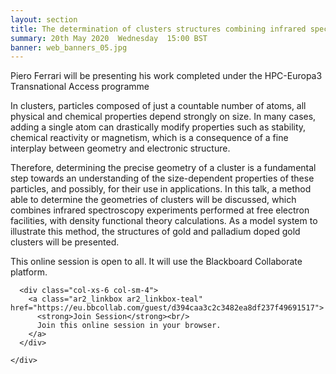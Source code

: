```yaml
---
layout: section
title: The determination of clusters structures combining infrared spectroscopy and density functional theory calculations
summary: 20th May 2020  Wednesday  15:00 BST
banner: web_banners_05.jpg
---
```


Piero Ferrari will be presenting his work completed under the HPC-Europa3 Transnational Access programme

In clusters, particles composed of just a countable number of atoms, all physical and chemical properties depend strongly on size. In many cases, adding a single atom can drastically modify properties such as stability, chemical reactivity or magnetism, which is a consequence of a fine interplay between geometry and electronic structure. 

Therefore, determining the precise geometry of a cluster is a fundamental step towards an understanding of the size-dependent properties of these particles, and possibly, for their use in applications. In this talk, a method able to determine the geometries of clusters will be discussed, which combines infrared spectroscopy experiments performed at free electron facilities, with density functional theory calculations. As a model system to illustrate this method, the structures of gold and palladium doped gold clusters will be presented.


This online session is open to all.  It will use the Blackboard Collaborate platform. 



<section id="service">
  <div class="container">
    <div class="row ">	

      <div class="col-xs-6 col-sm-4">
        <a class="ar2_linkbox ar2_linkbox-teal" href="https://eu.bbcollab.com/guest/d394caa3c2c3482ea8df237f49691517">
          <strong>Join Session</strong><br/>
          Join this online session in your browser.
        </a>
      </div>
										
    </div>
  </div>
</section>
